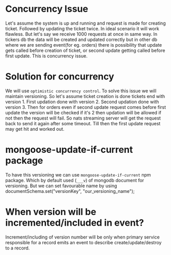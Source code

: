 # Concurrency Issue

Let's assume the system is up and running and request is made for creating ticket. Followed by updating the ticket twice. In ideal scenario it will work flawless. But let's say we receive 1000 requests at once in same way. In tickers db the data will be created and updated correctly but in other db where we are sending event(for eg. orders) there is possibility that update gets called before creation of ticket, or second update getting called before first update. This is concurrency issue.

# Solution for concurrency

We will use `optimistic concurrency control`.
To solve this issue we will maintain versioning. So let's assume ticket creation is done tickets end with version 1.
First updation done with version 2. Second updation done with version 3. Then for orders even if second update request comes before first update the version will be checked if it's 2 then updation will be allowed if not then the request will fail. So nats streaming server will get the request back to send it again after some timeout. Till then the first update request may get hit and worked out.

# mongoose-update-if-current package

To have this versioning we can use `mongoose-update-if-current` npm package.
Which by default used (`___v`) of mongodb document for versioning. But we can set favourable name by using
documentSchema.set("versionKey", "our_versioning_name");

# When version will be incremented/included in event?

Increment/including of version number will be only when primary service responsible for a record emits an event to describe create/update/destroy to a record.

